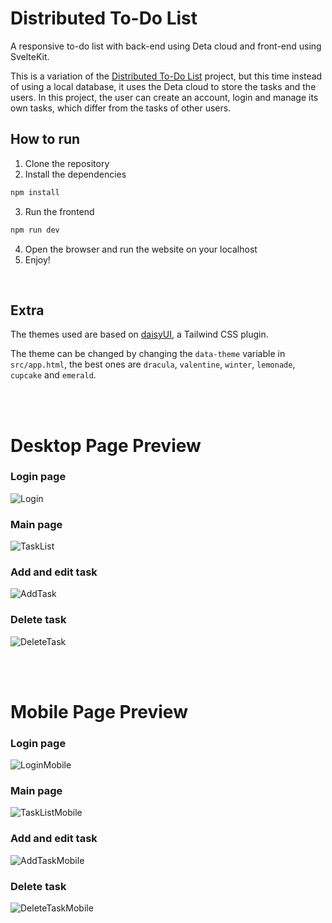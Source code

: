 # Distributed To-Do List
A responsive to-do list with back-end using Deta cloud and front-end using SvelteKit.

This is a variation of the [Distributed To-Do List](https://github.com/fabiooo4/DistributedToDoList) project, but this time instead of using a local database, it uses the Deta cloud to store the tasks and the users.
In this project, the user can create an account, login and manage its own tasks, which differ from the tasks of other users.

## How to run
1. Clone the repository
2. Install the dependencies
```bash
npm install
```

3. Run the frontend
```bash
npm run dev
```

4. Open the browser and run the website on your localhost
5. Enjoy!
<br>

## Extra
The themes used are based on [daisyUI](https://daisyui.com/docs/themes/), a Tailwind CSS plugin.

The theme can be changed by changing the `data-theme` variable in `src/app.html`, the best ones are `dracula`, `valentine`, `winter`, `lemonade`, `cupcake` and `emerald`.

<br><br>

# Desktop Page Preview 
### Login page
![Login](https://i.postimg.cc/mg8HNsmt/image-2023-02-02-200906973.png)
### Main page
![TaskList](https://i.postimg.cc/hvzVT8W5/image-2023-01-31-204407880.png)
<br>

### Add and edit task
![AddTask](https://i.postimg.cc/0ydDY2FP/image-2023-01-31-204442409.png)
<br>

### Delete task
![DeleteTask](https://i.postimg.cc/1zv7yZGc/image-2023-01-31-204519187.png)

<br><br>

# Mobile Page Preview
### Login page
![LoginMobile](https://i.postimg.cc/cJzThYFg/image-2023-02-02-201340473.png)

### Main page
![TaskListMobile](https://i.postimg.cc/k5GFFRSK/image-2023-01-31-204712294.png)
<br>

### Add and edit task
![AddTaskMobile](https://i.postimg.cc/dVyJ74Hy/image-2023-01-31-205021527.png)
<br>

### Delete task
![DeleteTaskMobile](https://i.postimg.cc/VLy8xjLs/image-2023-01-31-205207973.png)